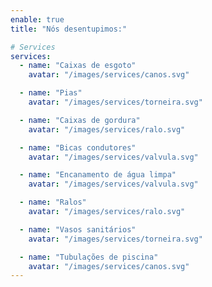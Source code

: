 ```yaml
---
enable: true
title: "Nós desentupimos:"

# Services
services:
  - name: "Caixas de esgoto"
    avatar: "/images/services/canos.svg"

  - name: "Pias"
    avatar: "/images/services/torneira.svg"

  - name: "Caixas de gordura"
    avatar: "/images/services/ralo.svg"

  - name: "Bicas condutores"
    avatar: "/images/services/valvula.svg"

  - name: "Encanamento de água limpa"
    avatar: "/images/services/valvula.svg"

  - name: "Ralos"
    avatar: "/images/services/ralo.svg"

  - name: "Vasos sanitários"
    avatar: "/images/services/torneira.svg"

  - name: "Tubulações de piscina"
    avatar: "/images/services/canos.svg"
---
```

